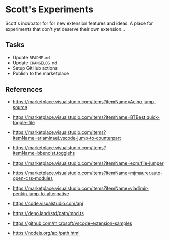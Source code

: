 # Scott's Experiments

Scott's incubator for for new extension features and ideas. A place for experiments that don't yet deserve their own extension...

## Tasks

- Update `README.md`
- Update `CHANGELOG.md`
- Setup GitHub actions
- Publish to the marketplace

## References

- https://marketplace.visualstudio.com/items?itemName=Acino.jump-source
- https://marketplace.visualstudio.com/items?itemName=BTBest.quick-toggle-file
- https://marketplace.visualstudio.com/items?itemName=ariaminaei.vscode-jump-to-counterpart
- https://marketplace.visualstudio.com/items?itemName=bbenoist.togglehs
- https://marketplace.visualstudio.com/items?itemName=ecm.file-jumper
- https://marketplace.visualstudio.com/items?itemName=mjmaurer.auto-open-css-modules
- https://marketplace.visualstudio.com/items?itemName=vladimir-penkin.jump-to-alternative

- https://code.visualstudio.com/api
- https://deno.land/std/path/mod.ts
- https://github.com/microsoft/vscode-extension-samples
- https://nodejs.org/api/path.html
